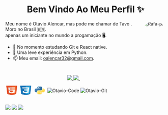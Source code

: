 <h1 align="center"> Bem Vindo Ao Meu Perfil ✨ </h2>

<p>
 <img align="right" alt="Rafa-pic" height="180" style="border-radius:50px;" src="https://i.pinimg.com/originals/47/92/ec/4792ec3a30b4c4ee70473a77eeef07ac.gif">
 </div> 
Meu nome é Otávio Alencar, mas pode me chamar de Tavo .<br>
Moro no Brasil 🇧🇷.<br>
apenas um iniciante no mundo a progamação 🖥️.

- 📕 No momento estudando Git e React native.<br>
- 🧠 Uma leve experiência em Python.
- 📫 Meu email: oalencar32@gmail.com.
</p>


#


<p align="center" >
   <a href="https://github.com/anuraghazra/github-readme-stats" >
    <img width=400 src="https://github-readme-stats.vercel.app/api?username=OtavioAlencarr&show_icons=true&theme=highcontrast" />
  </a>
 
 <a href="https://github.com/anuraghazra/github-readme-stats" >
    <img width=335 src="https://github-readme-stats.vercel.app/api/top-langs/?username=OtavioAlencarr&show_icons=true&theme=highcontrast&layout=compact" />
  </a> &nbsp;
</p>


<div style="display: inline_block">
  <img align="center" alt="Otavio-HTML" height="30" width="40" src="https://raw.githubusercontent.com/devicons/devicon/master/icons/html5/html5-original.svg">
  <img align="center" alt="Otavio-CSS" height="30" width="40" src="https://raw.githubusercontent.com/devicons/devicon/master/icons/css3/css3-original.svg">
  <img align="center" alt="Otavio-Python" height="30" width="40" src="https://raw.githubusercontent.com/devicons/devicon/master/icons/python/python-original.svg">
  <img align="center" alt="Otavio-Code" height="30" width="40" src="https://cdn.jsdelivr.net/gh/devicons/devicon/icons/vscode/vscode-original.svg">
  <img align="center" alt="Otavio-Git" height="30" width="40" src="https://cdn.jsdelivr.net/gh/devicons/devicon/icons/git/git-original.svg">
 
 
 ## 
 <div>
  <a href="https://www.instagram.com/__oalencar__/" target="_blank"><img src="https://img.shields.io/badge/-Instagram-%23E4405F?style=for-the-badge&logo=instagram&logoColor=white" target="_blank"></a>
  <a href = "mailto:oalencar32@gmail.com"><img src="https://img.shields.io/badge/-Gmail-%23333?style=for-the-badge&logo=gmail&logoColor=white" target="_blank"></a>
  <a href="https://twitter.com/taaavoo" target="_blank"><img src="https://img.shields.io/badge/Twitter-1DA1F2?style=for-the-badge&logo=twitter&logoColor=white" target="_blank"></a>
  
